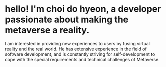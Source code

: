 # hello! I'm choi do hyeon, a developer passionate about making the metaverse a reality.

I am interested in providing new experiences to users by fusing virtual reality and the real world. He has extensive experience in the field of software development, and is constantly striving for self-development to cope with the special requirements and technical challenges of Metaverse.

